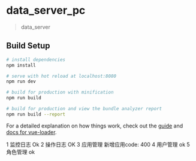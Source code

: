 # data_server_pc

> data_server

## Build Setup

``` bash
# install dependencies
npm install

# serve with hot reload at localhost:8080
npm run dev

# build for production with minification
npm run build

# build for production and view the bundle analyzer report
npm run build --report
```

For a detailed explanation on how things work, check out the [guide](http://vuejs-templates.github.io/webpack/) and [docs for vue-loader](http://vuejs.github.io/vue-loader).

1  监控日志 Ok
2  操作日志 OK
3  应用管理  新增应用code: 400 
4 用户管理 ok 
5 角色管理 ok 
